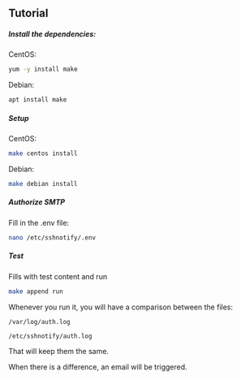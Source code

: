 ## Tutorial

##### Install the dependencies:

CentOS:
```bash
yum -y install make
```

Debian:
```bash
apt install make
```

##### Setup

CentOS:
```bash
make centos install
```

Debian:
```bash
make debian install
```

##### Authorize SMTP
Fill in the .env file:
```bash
nano /etc/sshnotify/.env
```

##### Test

Fills with test content and run

```bash
make append run
```

Whenever you run it, you will have a comparison between the files:

```
/var/log/auth.log

/etc/sshnotify/auth.log
```

That will keep them the same.

When there is a difference, an email will be triggered.